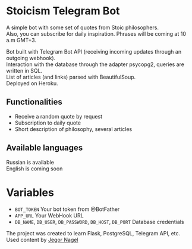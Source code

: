 # Stoicism Telegram Bot
A simple bot with some set of quotes from Stoic philosophers.  
Also, you can subscribe for daily inspiration. Phrases will be coming at 10 a.m GMT+3.

Bot built with Telegram Bot API (receiving incoming updates through an outgoing webhook).  
Interaction with the database through the adapter psycopg2, queries are written in SQL.  
List of articles (and links) parsed with BeautifulSoup.  
Deployed on Heroku.


## Functionalities
- Receive a random quote by request
- Subscription to daily quote
- Short description of philosophy, several articles

## Available languages 
Russian is available  
English is coming soon


# Variables
- `BOT_TOKEN`   Your bot token from @BotFather
- `APP_URL`     Your WebHook URL
- `DB_NAME`, `DB_USER`, `DB_PASSWORD`, `DB_HOST`, `DB_PORT` Database credentials

The project was created to learn Flask, PostgreSQL, Telegram API, etc.
Used content by [Jegor Nagel](https://jegornagel.com/)